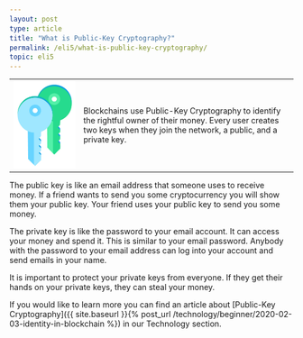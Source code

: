 ```yaml
---
layout: post
type: article
title: "What is Public-Key Cryptography?"
permalink: /eli5/what-is-public-key-cryptography/
topic: eli5
---
```


<table class="table lead">
    <tr>
        <td class="icon"><img src="/assets/post_files/eli5/what-is-public-key-cryptography/Keys.jpg" alt="Keys"></td>
        <td>
            Blockchains use Public-Key Cryptography to identify the rightful owner of their money. Every user creates two keys when they join the network, a public, and a private key.
        </td>
    </tr>
</table>  

The public key is like an email address that someone uses to receive money. If a friend wants to send you some cryptocurrency you will show them your public key. Your friend uses your public key to send you some money.

The private key is like the password to your email account. It can access your money and spend it. This is similar to your email password. Anybody with the password to your email address can log into your account and send emails in your name.

It is important to protect your private keys from everyone. If they get their hands on your private keys, they can steal your money.

If you would like to learn more you can find an article about [Public-Key Cryptography]({{ site.baseurl }}{% post_url /technology/beginner/2020-02-03-identity-in-blockchain %}) in our Technology section.
